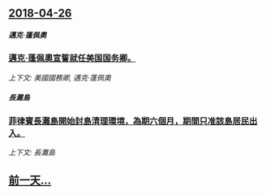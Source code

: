 ## [2018-04-26](/news/2018/04/26/index.md)

##### 邁克·蓬佩奧
### [邁克·蓬佩奧宣誓就任美国国务卿。 ](/news/2018/04/26/邁克-蓬佩奧宣誓就任美国国务卿.md)
_上下文: 美國國務卿, 邁克·蓬佩奧_

##### 長灘島
### [菲律賓長灘島開始封島清理環境，為期六個月，期間只准該島居民出入。 ](/news/2018/04/26/菲律賓長灘島開始封島清理環境-為期六個月-期間只准該島居民出入.md)
_上下文: 長灘島_

## [前一天...](/news/2018/04/25/index.md)


